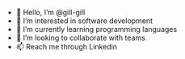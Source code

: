 - 👋 Hello, I’m @gill-gill
- 👀 I’m interested in software development
- 🌱 I’m currently learning programming languages
- 💞️ I’m looking to collaborate with teams
- 📫 Reach me through Linkedin

<!---
gill-gill/gill-gill is a ✨ special ✨ repository because its `README.md` (this file) appears on your GitHub profile.
You can click the Preview link to take a look at your changes.
--->
